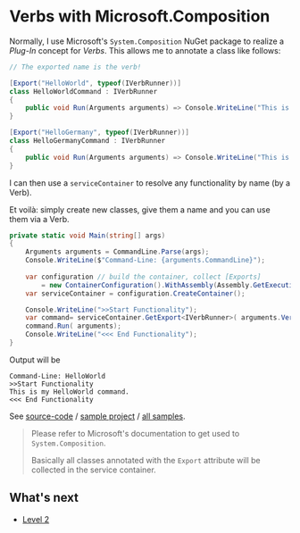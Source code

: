 # Verbs with Microsoft.Composition

Normally, I use Microsoft's `System.Composition` NuGet package to realize a *Plug-In* concept for *Verbs*. This allows me to annotate a class like follows:

```csharp
// The exported name is the verb!

[Export("HelloWorld", typeof(IVerbRunner))]
class HelloWorldCommand : IVerbRunner
{
	public void Run(Arguments arguments) => Console.WriteLine("This is my HelloWorld command.");
}   

[Export("HelloGermany", typeof(IVerbRunner))]
class HelloGermanyCommand : IVerbRunner
{
	public void Run(Arguments arguments) => Console.WriteLine("This is my HelloGermany command.");
}
```

I can then use a `serviceContainer` to resolve any functionality by name (by a Verb).

Et voilà: simply create new classes, give them a name and you can use them via a Verb. 

```csharp
private static void Main(string[] args)
{
    Arguments arguments = CommandLine.Parse(args);
    Console.WriteLine($"Command-Line: {arguments.CommandLine}");
    
    var configuration // build the container, collect [Exports]
        = new ContainerConfiguration().WithAssembly(Assembly.GetExecutingAssembly());
    var serviceContainer = configuration.CreateContainer();

    Console.WriteLine(">>Start Functionality");
    var command= serviceContainer.GetExport<IVerbRunner>( arguments.Verbs[0]);
    command.Run( arguments);
    Console.WriteLine("<<< End Functionality");
}
```

Output will be 

```
Command-Line: HelloWorld
>>Start Functionality
This is my HelloWorld command.
<<< End Functionality
```
See [source-code](../../samples/Level1/Sample1.Composition/Program.cs) / [sample project](../../samples/Level1/Sample1.Composition) / [all samples](../../samples).

> Please refer to Microsoft's documentation to get used to `System.Composition`. 
>
> Basically all classes annotated with the `Export` attribute will be collected in the service container.

## What's next

* [Level 2](../Level2/index.md)